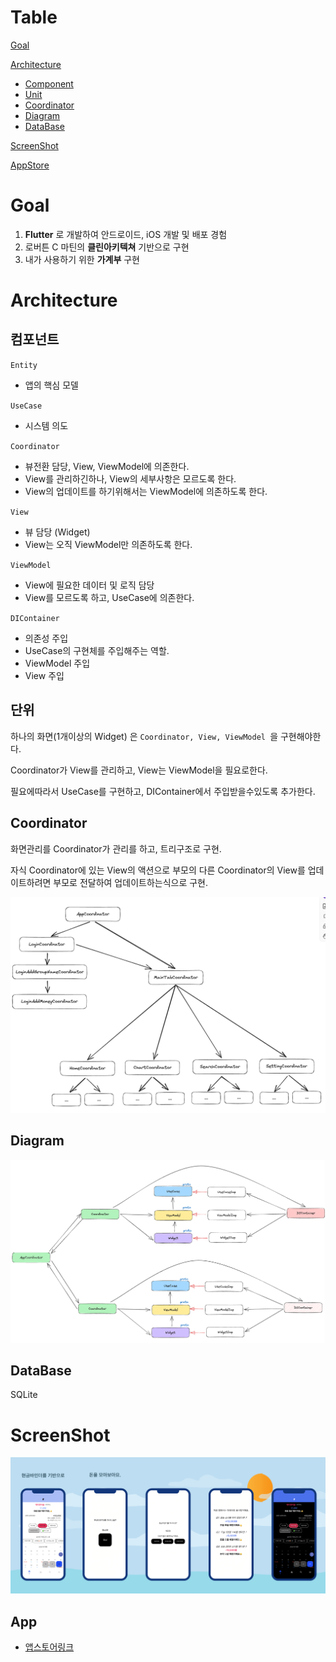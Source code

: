 
# Table
[Goal](#Goal)

[Architecture](#Architecture)
- [Component](#컴포넌트)
- [Unit](#단위)
- [Coordinator](#Coordinator)
- [Diagram](#Diagram)
- [DataBase](#DataBase)

[ScreenShot](#ScrrenShot)

[AppStore](#AppStore)


# Goal 
1. **Flutter** 로 개발하여 안드로이드, iOS 개발 및 배포 경험
2. 로버튼 C 마틴의 **클린아키텍쳐** 기반으로 구현
3. 내가 사용하기 위한 **가계부** 구현

# Architecture

## 컴포넌트 
` Entity `
- 앱의 핵심 모델 

` UseCase `
- 시스템 의도

` Coordinator `
- 뷰전환 담당, View, ViewModel에 의존한다. 
- View를 관리하긴하나, View의 세부사항은 모르도록 한다. 
- View의 업데이트를 하기위해서는 ViewModel에 의존하도록 한다. 

` View `
- 뷰 담당 (Widget)
- View는 오직 ViewModel만 의존하도록 한다. 

` ViewModel `
- View에 필요한 데이터 및 로직 담당
- View를 모르도록 하고, UseCase에 의존한다. 

` DIContainer `
- 의존성 주입
- UseCase의 구현체를 주입해주는 역할.  
- ViewModel 주입
- View 주입 

## 단위
하나의 화면(1개이상의 Widget) 은 `Coordinator, View, ViewModel `을 구현해야한다. 

Coordinator가 View를 관리하고, View는 ViewModel을 필요로한다. 

필요에따라서 UseCase를 구현하고, DIContainer에서 주입받을수있도록 추가한다.

## Coordinator 
화면관리를 Coordinator가 관리를 하고, 트리구조로 구현.

자식 Coordinator에 있는 View의 액션으로 부모의 다른 Coordinator의 View를 업데이트하려면 부모로 전달하여 업데이트하는식으로 구현.

![Coordinator](READMESource/coordinator.png)

## Diagram 
![diagram](READMESource/diagram.png)

## DataBase
SQLite

# ScreenShot 

![screenshot](READMESource/screenshot.png)

## App 
- [앱스토어링크](https://apps.apple.com/kr/app/%EB%A8%B8%EB%8B%88%EC%B1%8C%EB%A6%B0%EC%A7%80/id6504971575)
